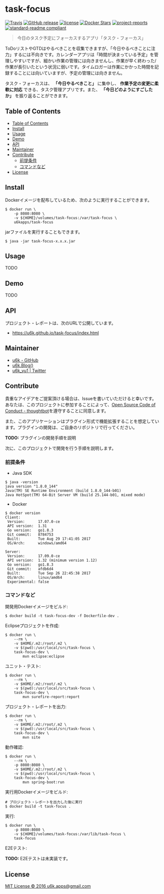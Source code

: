 # task-focus

[![Travis](https://img.shields.io/travis/u6k/task-focus.svg)](https://travis-ci.org/u6k/task-focus)
[![GitHub release](https://img.shields.io/github/release/u6k/task-focus.svg)](https://github.com/u6k/task-focus/releases)
[![license](https://img.shields.io/github/license/u6k/task-focus.svg)](https://github.com/u6k/task-focus/blob/master/LICENSE)
[![Docker Stars](https://img.shields.io/docker/stars/u6kapps/task-focus.svg)](https://hub.docker.com/r/u6kapps/task-focus/)
[![project-reports](https://img.shields.io/badge/site-project--reports-orange.svg)](https://u6k.github.io/task-focus/project-reports.html)
[![standard-readme compliant](https://img.shields.io/badge/readme%20style-standard-brightgreen.svg?style=flat-square)](https://github.com/RichardLitt/standard-readme)

> 今日のタスク予定にフォーカスするアプリ「タスク・フォーカス」

ToDoリストやGTDはやるべきことを収集できますが、「今日やるべきことに注力」するには不向きです。カレンダーアプリは「時間が決まっている予定」を管理しやすいですが、細かい作業の管理には向きませんし、作業が早く終わった/作業が長引いたという状況に弱いです。タイムロガーは作業にかかった時間を記録することには向いていますが、予定の管理には向きません。

タスク・フォーカスは、 __「今日やるべきこと」__ に集中し、 __作業予定の変更に柔軟に対応__ できる、タスク管理アプリです。また、 __「今日どのようにすごしたか」__ を振り返ることができます。

## Table of Contents

<!-- TOC depthFrom:2 -->

- [Table of Contents](#table-of-contents)
- [Install](#install)
- [Usage](#usage)
- [Demo](#demo)
- [API](#api)
- [Maintainer](#maintainer)
- [Contribute](#contribute)
    - [前提条件](#前提条件)
    - [コマンドなど](#コマンドなど)
- [License](#license)

<!-- /TOC -->

## Install

Dockerイメージを配布しているため、次のように実行することができます。

```
$ docker run \
    -p 8080:8080 \
    -v ${HOME}/volumes/task-focus:/var/task-focus \
    u6kapps/task-focus
```

jarファイルを実行することもできます。

```
$ java -jar task-focus-x.x.x.jar
```

## Usage

TODO

## Demo

TODO

## API

プロジェクト・レポートは、次のURLで公開しています。

- https://u6k.github.io/task-focus/index.html

## Maintainer

- [u6k - GitHub](https://github.com/u6k/)
- [u6k.Blog()](https://blog.u6k.me/)
- [u6k_yu1 | Twitter](https://twitter.com/u6k_yu1)

## Contribute

貴重なアイデアをご提案頂ける場合は、Issueを書いていただけると幸いです。あなたは、このプロジェクトに参加することによって、[Open Source Code of Conduct - thoughtbot](https://thoughtbot.com/open-source-code-of-conduct)を遵守することに同意します。

また、このアプリケーションはプラグイン形式で機能拡張することを想定しています。プラグインの開発は、ご自身のリポジトリで行ってください。

__TODO:__ プラグインの開発手順を説明

次に、このプロジェクトで開発を行う手順を説明します。

### 前提条件

- Java SDK

```
$ java -version
java version "1.8.0_144"
Java(TM) SE Runtime Environment (build 1.8.0_144-b01)
Java HotSpot(TM) 64-Bit Server VM (build 25.144-b01, mixed mode)
```

- Docker

```
$ docker version
Client:
 Version:      17.07.0-ce
 API version:  1.31
 Go version:   go1.8.3
 Git commit:   8784753
 Built:        Tue Aug 29 17:41:05 2017
 OS/Arch:      windows/amd64

Server:
 Version:      17.09.0-ce
 API version:  1.32 (minimum version 1.12)
 Go version:   go1.8.3
 Git commit:   afdb6d4
 Built:        Tue Sep 26 22:45:38 2017
 OS/Arch:      linux/amd64
 Experimental: false
```

### コマンドなど

開発用Dockerイメージをビルド:

```
$ docker build -t task-focus-dev -f Dockerfile-dev .
```

Eclipseプロジェクトを作成:

```
$ docker run \
    --rm \
    -v $HOME/.m2:/root/.m2 \
    -v $(pwd):/usr/local/src/task-focus \
    task-focus-dev \
        mvn eclipse:eclipse
```

ユニット・テスト:

```
$ docker run \
    --rm \
    -v $HOME/.m2:/root/.m2 \
    -v $(pwd):/usr/local/src/task-focus \
    task-focus-dev \
        mvn surefire-report:report
```

プロジェクト・レポートを出力:

```
$ docker run \
    --rm \
    -v $HOME/.m2:/root/.m2 \
    -v $(pwd):/usr/local/src/task-focus \
    task-focus-dev \
        mvn site
```

動作確認:

```
$ docker run \
    --rm \
    -p 8080:8080 \
    -v $HOME/.m2:/root/.m2 \
    -v $(pwd):/usr/local/src/task-focus \
    task-focus-dev \
        mvn spring-boot:run
```

実行用Dockerイメージをビルド:

```
# プロジェクト・レポートを出力した後に実行
$ docker build -t task-focus .
```

実行:

```
$ docker run \
    -p 8080:8080 \
    -v ${HOME}/volumes/task-focus:/var/lib/task-focus \
    task-focus
```

E2Eテスト:

__TODO:__ E2Eテストは未実装です。

## License

[MIT License &copy; 2016 u6k.apps@gmail.com](https://github.com/u6k/task-focus/blob/master/LICENSE)
